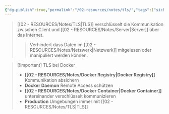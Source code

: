```yaml
---
{"dg-publish":true,"permalink":"/02-resources/notes/tls/","tags":["sicherheit/verschluesselung","informatik/netzwerk/protokoll","it-sicherheit","informatik/virtualisierung/docker/networking"],"noteIcon":"","updated":"2025-09-10T16:40:27.989+02:00"}
---
```


>[[02 - RESOURCES/Notes/TLS\|TLS]] verschlüsselt die Kommunikation zwischen Client und [[02 - RESOURCES/Notes/Server\|Server]] über das Internet.
>>Verhindert dass Daten im [[02 - RESOURCES/Notes/Netzwerk\|Netzwerk]] mitgelesen oder manipuliert werden können.

>[!important] TLS bei Docker
>- **[[02 - RESOURCES/Notes/Docker Registry\|Docker Registry]]** Kommunikation absichern
>- **Docker Daemon** Remote Access schützen
>- **[[02 - RESOURCES/Notes/Docker Container\|Docker Container]]** untereinander verschlüsselt kommunizieren
>- **Production** Umgebungen immer mit [[02 - RESOURCES/Notes/TLS\|TLS]]